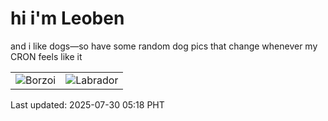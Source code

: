 # hi i'm Leoben

and i like dogs—so have some random dog pics that change whenever my CRON feels like it

|  |  |
|--------|----------|
| ![Borzoi](https://random-dog-vercel.vercel.app/api/random-borzoi?v=1753823909) | ![Labrador](https://random-dog-vercel.vercel.app/api/random-labrador?v=1753823909) |

Last updated: 2025-07-30 05:18 PHT
